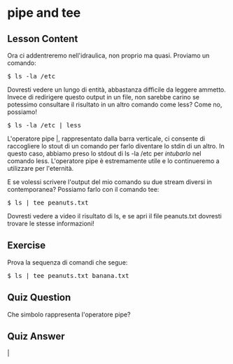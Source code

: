 # pipe and tee

## Lesson Content

Ora ci addentreremo nell'idraulica, non proprio ma quasi. Proviamo un comando:

<pre>$ ls -la /etc</pre>

Dovresti vedere un lungo di entità, abbastanza difficile da leggere ammetto. Invece di redirigere questo output in un file, non sarebbe carino se potessimo consultare il risultato in un altro comando come less? Come no, possiamo!

<pre>$ ls -la /etc | less </pre>

L'operatore pipe |, rappresentato dalla barra verticale, ci consente di raccogliere lo stout di un comando per farlo diventare lo stdin di un altro. In questo caso, abbiamo preso lo stdout di ls -la /etc per <i>intubarlo</i> nel comando less. L'operatore pipe è estremamente utile e lo continueremo a utilizzare per l'eternità.

E se volessi scrivere l'output del mio comando su due stream diversi in contemporanea? Possiamo farlo con il comando tee:

<pre>$ ls | tee peanuts.txt</pre>

Dovresti vedere a video il risultato di ls, e se apri il file peanuts.txt dovresti trovare le stesse informazioni!

## Exercise

Prova la sequenza di comandi che segue:
<pre>$ ls | tee peanuts.txt banana.txt</pre>

## Quiz Question

Che simbolo rappresenta l'operatore pipe?

## Quiz Answer

|
